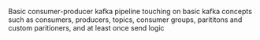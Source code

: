 Basic consumer-producer kafka pipeline touching on basic kafka concepts such as consumers, producers, topics, consumer groups, parititons and custom paritioners, and at least once send logic 